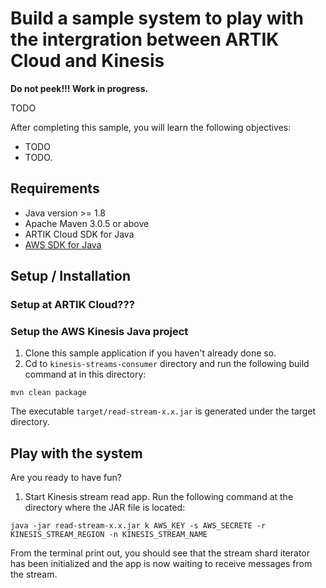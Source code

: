 # Build a sample system to play with the intergration between ARTIK Cloud and Kinesis

**Do not peek!!! Work in progress.**

TODO

After completing this sample, you will learn the following objectives:

- TODO
- TODO.

## Requirements
- Java version >= 1.8
- Apache Maven 3.0.5 or above
- ARTIK Cloud SDK for Java
- [AWS SDK for Java](https://aws.amazon.com/developers/getting-started/java/)

## Setup / Installation

### Setup at ARTIK Cloud???

### Setup the AWS Kinesis Java project

 1. Clone this sample application if you haven't already done so.
 2. Cd to `kinesis-streams-consumer` directory and run the following build command at in this directory:

  ~~~shell
  mvn clean package
  ~~~

  The executable `target/read-stream-x.x.jar` is generated under the target directory.

## Play with the system
Are you ready to have fun? 

 1. Start Kinesis stream read app. Run the following command at the directory where the JAR file is located:
  ~~~shell
  java -jar read-stream-x.x.jar k AWS_KEY -s AWS_SECRETE -r KINESIS_STREAM_REGION -n KINESIS_STREAM_NAME
  ~~~
  From the terminal print out, you should see that the stream shard iterator has been initialized and the app is now waiting to receive messages from the stream.
